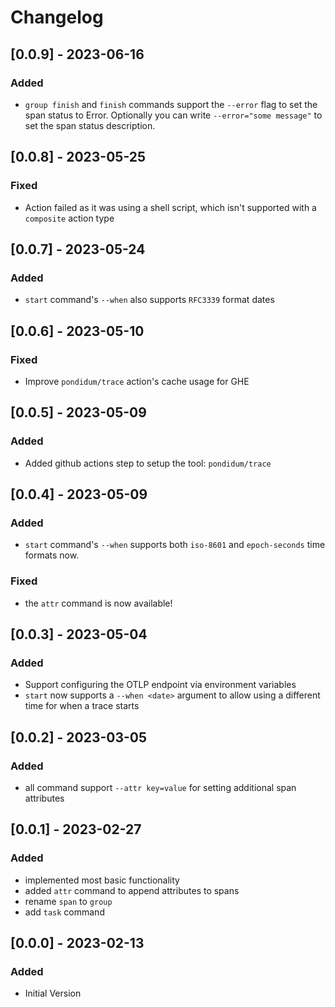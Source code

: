 # Changelog

## [0.0.9] - 2023-06-16

### Added

* `group finish` and `finish` commands support the `--error` flag to set the span status to Error.  Optionally you can write `--error="some message"` to set the span status description.

## [0.0.8] - 2023-05-25

### Fixed

* Action failed as it was using a shell script, which isn't supported with a `composite` action type

## [0.0.7] - 2023-05-24

### Added

* `start` command's `--when` also supports `RFC3339` format dates

## [0.0.6] - 2023-05-10

### Fixed

* Improve `pondidum/trace` action's cache usage for GHE

## [0.0.5] - 2023-05-09

### Added

* Added github actions step to setup the tool: `pondidum/trace`

## [0.0.4] - 2023-05-09

### Added

* `start` command's `--when` supports both `iso-8601` and `epoch-seconds` time formats now.

### Fixed

* the `attr` command is now available!

## [0.0.3] - 2023-05-04

### Added

* Support configuring the OTLP endpoint via environment variables
* `start` now supports a `--when <date>` argument to allow using a different time for when a trace starts

## [0.0.2] - 2023-03-05

### Added

* all command support `--attr key=value` for setting additional span attributes

## [0.0.1] - 2023-02-27

### Added

- implemented most basic functionality
- added `attr` command to append attributes to spans
- rename `span` to `group`
- add `task` command

## [0.0.0] - 2023-02-13

### Added

- Initial Version
